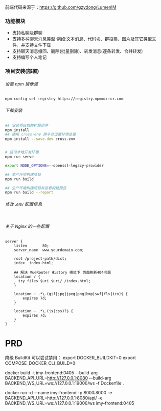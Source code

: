 
前端代码来源于：https://github.com/gzydong/LumenIM

### 功能模块
- 支持私聊及群聊
- 支持多种聊天消息类型 例如:文本消息、代码块、群投票、图片及其它类型文件，并支持文件下载
- 支持聊天消息撤回、删除(批量删除)、转发消息(逐条转发、合并转发)
- 支持编写个人笔记


### 项目安装(部署)
###### 设置 npm 镜像源
```language
npm config set registry https://registry.npmmirror.com
```

###### 下载安装
```bash
## 安装项目依赖扩展组件
npm install
## 使用 cross-env 跨平台设置环境变量
npm install --save-dev cross-env 


# 启动本地开发环境
npm run serve

export NODE_OPTIONS=--openssl-legacy-provider

## 生产环境构建项目
npm run build

## 生产环境构建项目并查看构建报告
npm run build --report
```

###### 修改 .env 配置信息

```env

```

###### 关于 Nginx 的一些配置
```nginx
server {
    listen       80;
    server_name  www.yourdomain.com;

    root /project-path/dist;
    index  index.html;

    ## 解决 VueRouter History 模式下 页面刷新404问题
    location / {
      try_files $uri $uri/ /index.html;
    }

    location ~ .*\.(gif|jpg|jpeg|png|bmp|swf|flv|ico)$ {
        expires 7d;
    }

    location ~ .*\.(js|css)?$ {
        expires 7d;
    }
}
```




# PRD
降级 BuildKit 可以尝试禁用：
export DOCKER_BUILDKIT=0
export COMPOSE_DOCKER_CLI_BUILD=0

docker build -t imy-frontend:0405 --build-arg BACKEND_API_URL=http://127.0.0.1:8080 --build-arg BACKEND_WS_URL=ws://127.0.0.1:19000/ws -f Dockerfile .

docker run -d --name imy-frontend -p 8000:8000 -e BACKEND_API_URL=http://127.0.0.1:8080/api/ -e BACKEND_WS_URL=ws://127.0.0.1:19000/ws imy-frontend:0405


